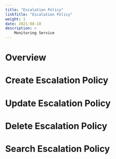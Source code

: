 ```yaml
---
title: "Escalation Policy"
linkTitle: "Escalation Policy"
weight: 1
date: 2021-08-10
description: >
    Monitoring Service
---
```


# Overview  




# Create Escalation Policy





# Update Escalation Policy




# Delete Escalation Policy




# Search Escalation Policy







